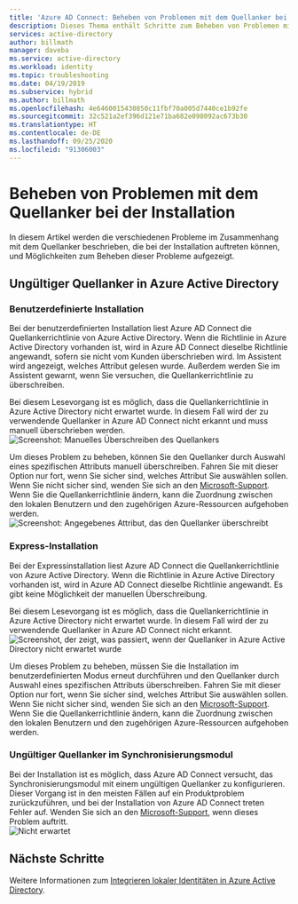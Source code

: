 ```yaml
---
title: 'Azure AD Connect: Beheben von Problemen mit dem Quellanker bei der Installation | Microsoft-Dokumentation'
description: Dieses Thema enthält Schritte zum Beheben von Problemen mit dem Quellanker bei der Installation.
services: active-directory
author: billmath
manager: daveba
ms.service: active-directory
ms.workload: identity
ms.topic: troubleshooting
ms.date: 04/19/2019
ms.subservice: hybrid
ms.author: billmath
ms.openlocfilehash: 4e6460015430850c11fbf70a005d7440ce1b92fe
ms.sourcegitcommit: 32c521a2ef396d121e71ba682e098092ac673b30
ms.translationtype: HT
ms.contentlocale: de-DE
ms.lasthandoff: 09/25/2020
ms.locfileid: "91306003"
---
```

# <a name="troubleshooting-source-anchor-issues-during-installation"></a>Beheben von Problemen mit dem Quellanker bei der Installation
In diesem Artikel werden die verschiedenen Probleme im Zusammenhang mit dem Quellanker beschrieben, die bei der Installation auftreten können, und Möglichkeiten zum Beheben dieser Probleme aufgezeigt.

## <a name="invalid-source-anchor-in-azure-active-directory"></a>Ungültiger Quellanker in Azure Active Directory

### <a name="custom-installation"></a>Benutzerdefinierte Installation

Bei der benutzerdefinierten Installation liest Azure AD Connect die Quellankerrichtlinie von Azure Active Directory. Wenn die Richtlinie in Azure Active Directory vorhanden ist, wird in Azure AD Connect dieselbe Richtlinie angewandt, sofern sie nicht vom Kunden überschrieben wird. Im Assistent wird angezeigt, welches Attribut gelesen wurde. Außerdem werden Sie im Assistent gewarnt, wenn Sie versuchen, die Quellankerrichtlinie zu überschreiben.

Bei diesem Lesevorgang ist es möglich, dass die Quellankerrichtlinie in Azure Active Directory nicht erwartet wurde. In diesem Fall wird der zu verwendende Quellanker in Azure AD Connect nicht erkannt und muss manuell überschrieben werden.</br>
![Screenshot: Manuelles Überschreiben des Quellankers](media/tshoot-connect-source-anchor/source1.png)

Um dieses Problem zu beheben, können Sie den Quellanker durch Auswahl eines spezifischen Attributs manuell überschreiben. Fahren Sie mit dieser Option nur fort, wenn Sie sicher sind, welches Attribut Sie auswählen sollen. Wenn Sie nicht sicher sind, wenden Sie sich an den [Microsoft-Support](https://support.microsoft.com/contactus/). Wenn Sie die Quellankerrichtlinie ändern, kann die Zuordnung zwischen den lokalen Benutzern und den zugehörigen Azure-Ressourcen aufgehoben werden.</br>
![Screenshot: Angegebenes Attribut, das den Quellanker überschreibt](media/tshoot-connect-source-anchor/source2.png)

### <a name="express-installation"></a>Express-Installation
Bei der Expressinstallation liest Azure AD Connect die Quellankerrichtlinie von Azure Active Directory. Wenn die Richtlinie in Azure Active Directory vorhanden ist, wird in Azure AD Connect dieselbe Richtlinie angewandt. Es gibt keine Möglichkeit der manuellen Überschreibung.

Bei diesem Lesevorgang ist es möglich, dass die Quellankerrichtlinie in Azure Active Directory nicht erwartet wurde. In diesem Fall wird der zu verwendende Quellanker in Azure AD Connect nicht erkannt.</br>
![Screenshot, der zeigt, was passiert, wenn der Quellanker in Azure Active Directory nicht erwartet wurde](media/tshoot-connect-source-anchor/source3.png)

Um dieses Problem zu beheben, müssen Sie die Installation im benutzerdefinierten Modus erneut durchführen und den Quellanker durch Auswahl eines spezifischen Attributs überschreiben. Fahren Sie mit dieser Option nur fort, wenn Sie sicher sind, welches Attribut Sie auswählen sollen. Wenn Sie nicht sicher sind, wenden Sie sich an den [Microsoft-Support](https://support.microsoft.com/contactus/). Wenn Sie die Quellankerrichtlinie ändern, kann die Zuordnung zwischen den lokalen Benutzern und den zugehörigen Azure-Ressourcen aufgehoben werden.

### <a name="invalid-source-anchor-in-sync-engine"></a>Ungültiger Quellanker im Synchronisierungsmodul
Bei der Installation ist es möglich, dass Azure AD Connect versucht, das Synchronisierungsmodul mit einem ungültigen Quellanker zu konfigurieren. Dieser Vorgang ist in den meisten Fällen auf ein Produktproblem zurückzuführen, und bei der Installation von Azure AD Connect treten Fehler auf. Wenden Sie sich an den [Microsoft-Support](https://support.microsoft.com/contactus/), wenn dieses Problem auftritt.</br>
![Nicht erwartet](media/tshoot-connect-source-anchor/source4.png)


## <a name="next-steps"></a>Nächste Schritte
Weitere Informationen zum [Integrieren lokaler Identitäten in Azure Active Directory](whatis-hybrid-identity.md).
